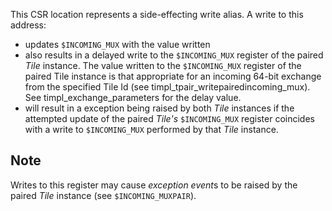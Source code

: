 This CSR location represents a side-effecting write alias. A write to
this address:

-   updates `$INCOMING_MUX` with the value written
-   also results in a delayed write to the `$INCOMING_MUX` register of
    the paired *Tile* instance. The value written to the `$INCOMING_MUX`
    register of the paired Tile instance is that appropriate for an
    incoming 64-bit exchange from the specified Tile Id (see
    timpl_tpair_writepairedincoming_mux). See timpl_exchange_parameters
    for the delay value.
-   will result in a exception being raised by both *Tile* instances if
    the attempted update of the paired *Tile\'s* `$INCOMING_MUX`
    register coincides with a write to `$INCOMING_MUX` performed by that
    *Tile* instance.

## Note

Writes to this register may cause *exception event*s to be raised by the
paired *Tile* instance (see `$INCOMING_MUXPAIR`).
